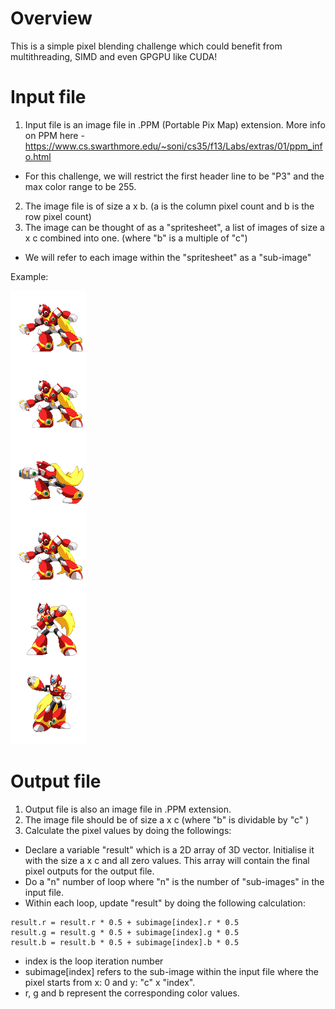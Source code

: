 # Overview
This is a simple pixel blending challenge which could benefit from multithreading, SIMD and even GPGPU like CUDA!

# Input file
1. Input file is an image file in .PPM (Portable Pix Map) extension. 
More info on PPM here - https://www.cs.swarthmore.edu/~soni/cs35/f13/Labs/extras/01/ppm_info.html
* For this challenge, we will restrict the first header line to be "P3" and the max color range to be 255.
2. The image file is of size a x b. (a is the column pixel count and b is the row pixel count)
3. The image can be thought of as a "spritesheet", a list of images of size a x c combined into one. (where "b" is a multiple of "c")
* We will refer to each image within the "spritesheet" as a "sub-image"

Example:

![Sample input image](/sample/input.png)

# Output file
1. Output file is also an image file in .PPM extension.
2. The image file should be of size a x c (where "b" is dividable by "c" )
3. Calculate the pixel values by doing the followings:
* Declare a variable "result" which is a 2D array of 3D vector. Initialise it with the size a x c and all zero values. This array will contain the final pixel outputs for the output file.
* Do a "n" number of loop where "n" is the number of "sub-images" in the input file.
* Within each loop, update "result" by doing the following calculation:
```
result.r = result.r * 0.5 + subimage[index].r * 0.5
result.g = result.g * 0.5 + subimage[index].g * 0.5
result.b = result.b * 0.5 + subimage[index].b * 0.5
```
* index is the loop iteration number
* subimage[index] refers to the sub-image within the input file where the pixel starts from x: 0 and y: "c" x "index".
* r, g and b represent the corresponding color values.







